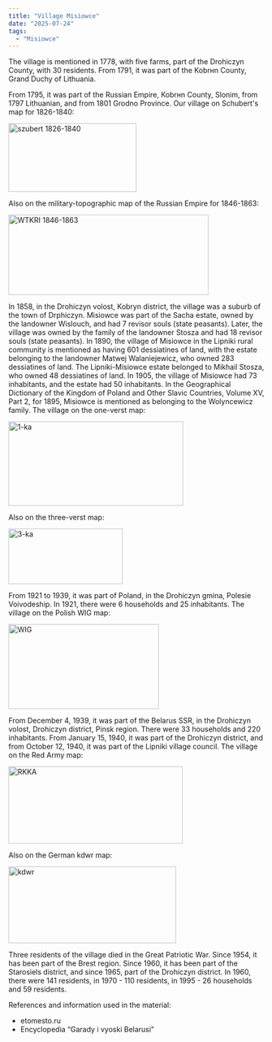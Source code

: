 ```yaml
---
title: "Village Misiowce"
date: "2025-07-24"
tags: 
  - "Misiowce"
---
```


The village is mentioned in 1778, with five farms, part of the Drohiczyn County, with 30 residents. From 1791, it was part of the Kobrнn County, Grand Duchy of Lithuania.

From 1795, it was part of the Russian Empire, Kobrнn County, Slonim, from 1797 Lithuanian, and from 1801 Grodno Province. Our village on Schubert's map for 1826-1840:

<img width="252" height="135" alt="szubert 1826-1840" src="https://github.com/user-attachments/assets/eaf70ba1-4f0b-42ed-b07c-d1cadb4a4b03" />

Also on the military-topographic map of the Russian Empire for 1846-1863:

<img width="394" height="158" alt="WTKRI 1846-1863" src="https://github.com/user-attachments/assets/665ca4df-9939-40b2-abcb-91be3133d71f" />

In 1858, in the Drohiczyn volost, Kobryn district, the village was a suburb of the town of Drphiczyn. Misiowce was part of the Sacha estate, owned by the landowner Wislouch, and had 7 revisor souls (state peasants). Later, the village was owned by the family of the landowner Stosza and had 18 revisor souls (state peasants). In 1890, the village of Misiowce in the Lipniki rural community is mentioned as having 601 dessiatines of land, with the estate belonging to the landowner Matwej Walaniejewicz, who owned 283 dessiatines of land. The Lipniki-Misiowce estate belonged to Mikhail Stosza, who owned 48 dessiatines of land. In 1905, the village of Misiowce had 73 inhabitants, and the estate had 50 inhabitants. In the Geographical Dictionary of the Kingdom of Poland and Other Slavic Countries, Volume XV, Part 2, for 1895, Misiowce is mentioned as belonging to the Wolyncewicz family. The village on the one-verst map:

<img width="344" height="166" alt="1-ka" src="https://github.com/user-attachments/assets/16f525a0-53c6-4afb-905e-23b3998cd4f1" />

Also on the three-verst map:

<img width="225" height="109" alt="3-ka" src="https://github.com/user-attachments/assets/0e4fdeb1-b90a-4936-ad22-f0563bd691cd" />

From 1921 to 1939, it was part of Poland, in the Drohiczyn gmina, Polesie Voivodeship. In 1921, there were 6 households and 25 inhabitants. The village on the Polish WIG map:

<img width="296" height="167" alt="WIG" src="https://github.com/user-attachments/assets/ab82125e-2b1c-4429-8898-fd6658705926" />

From December 4, 1939, it was part of the Belarus SSR, in the Drohiczyn volost, Drohiczyn district, Pinsk region. There were 33 households and 220 inhabitants. From January 15, 1940, it was part of the Drohiczyn district, and from October 12, 1940, it was part of the Lipniki village council. The village on the Red Army map:

<img width="343" height="152" alt="RKKA" src="https://github.com/user-attachments/assets/cb03a98e-f82b-475e-8268-3e5260b6bcf6" />

Also on the German kdwr map:

<img width="330" height="151" alt="kdwr" src="https://github.com/user-attachments/assets/b528e9cc-b96f-477e-87c9-7a8145487aee" />

Three residents of the village died in the Great Patriotic War. Since 1954, it has been part of the Brest region. Since 1960, it has been part of the Starosiels district, and since 1965, part of the Drohiczyn district. In 1960, there were 141 residents, in 1970 - 110 residents, in 1995 - 26 households and 59 residents.

References and information used in the material:
- etomesto.ru
- Encyclopedia “Garady i vyoski Belarusi”
